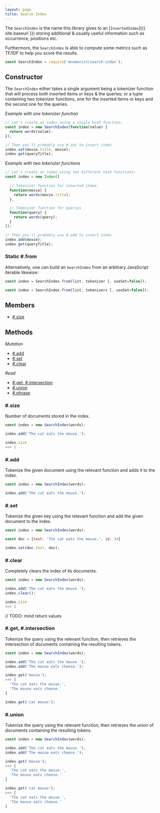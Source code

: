 ```yaml
---
layout: page
title: Search Index
---
```


The `SearchIndex` is the name this library gives to an [`InvertedIndex`]({{ site.baseurl }}) storing additional & usually useful information such as occurrence, positions etc.

Furthermore, the `SearchIndex` is able to compute some metrics such as TF/IDF to help you score the results.

```js
const SearchIndex = require('mnemonist/search-index');
```

## Constructor

The `SearchIndex` either takes a single argument being a tokenizer function that will process both inserted items or keys & the queries; or a tuple containing two tokenizer functions, one for the inserted items or keys and the second one for the queries.

*Example with one tokenizer function*

```js
// Let's create an index using a single hash function:
const index = new SearchIndex(function(value) {
  return words(value);
});

// Then you'll probably use #.set to insert items
index.set(movie.title, movie);
index.get(queryTitle);
```

*Example with two tokenizer functions*

```js
// Let's create an index using two different hash functions:
const index = new Index([
  
  // Tokenizer function for inserted items:
  function(movie) {
    return words(movie.title);
  },

  // Tokenizer function for queries
  function(query) {
    return words(query);
  }
]);

// Then you'll probably use #.add to insert items
index.add(movie);
index.get(queryTitle);
```

### Static #.from

Alternatively, one can build an `SearchIndex` from an arbitrary JavaScript iterable likewise:

```js
const index = SearchIndex.from(list, tokenizer [, useSet=false]);
```
```js
const index = SearchIndex.from(list, tokenizers [, useSet=false]);
```

## Members

* [#.size](#size)

## Methods

*Mutation*

* [#.add](#add)
* [#.set](#set)
* [#.clear](#clear)

*Read*

* [#.get, #.intersection](#get)
* [#.union](#union)
* [#.phrase](#phrase)

### #.size

Number of documents stored in the index.

```js
const index = new SearchIndex(words);

index.add('The cat eats the mouse.');

index.size
>>> 1
```

### #.add

Tokenize the given document using the relevant function and adds it to the index.

```js
const index = new SearchIndex(words);

index.add('The cat eats the mouse.');
```

### #.set

Tokenize the given key using the relevant function and add the given document to the index.

```js
const index = new SearchIndex(words);

const doc = {text: 'The cat eats the mouse.', id: 34}

index.set(doc.text, doc);
```

### #.clear

Completely clears the index of its documents.

```js
const index = new SearchIndex(words);

index.add('The cat eats the mouse.');
index.clear();

index.size
>>> 1
```

// TODO: mind return values

### #.get, #.intersection

Tokenize the query using the relevant function, then retrieves the intersection of documents containing the resulting tokens.

```js
const index = new SearchIndex(words);

index.add('The cat eats the mouse.');
index.add('The mouse eats cheese.');

index.get('mouse');
>>> [
  'The cat eats the mouse.',
  'The mouse eats cheese.'
]

index.get('cat mouse');
```

### #.union

Tokenize the query using the relevant function, then retrieves the union of documents containing the resulting tokens.

```js
const index = new SearchIndex(words);

index.add('The cat eats the mouse.');
index.add('The mouse eats cheese.');

index.get('mouse');
>>> [
  'The cat eats the mouse.',
  'The mouse eats cheese.'
]

index.get('cat mouse');
>>> [
  'The cat eats the mouse.',
  'The mouse eats cheese.'
]
```
